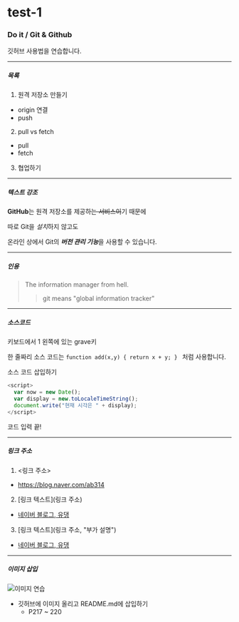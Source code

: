 # test-1
### Do it / Git &amp; Github 

깃허브 사용법을 연습합니다.

---
##### 목록

1. 원격 저장소 만들기
  - origin 연결
  - push
2. pull vs fetch
  - pull
  - fetch
3. 협업하기

***
##### 텍스트 강조

**GitHub**는 원격 저장소를 제공하~~는 서비스이~~기 때문에

따로 Git을 *설치*하지 않고도

온라인 상에서 Git의 ***버전 관리 기능***을 사용할 수 있습니다.

- - -
##### 인용

>The information manager from hell.
>> git means "global information tracker"

* * *
##### 소스코드

키보드에서 1 왼쪽에 있는 grave키

한 줄짜리 소스 코드는 `function add(x,y) { return x + y; } ` 처럼 사용합니다.

소스 코드 삽입하기
``` javascript 
<script>
  var now = new Date();
  var display = new.toLocaleTimeString();
  document.write("현재 시각은 " + display);
</script>
```

코드 입력 끝!

-----------
##### 링크 주소

1. <링크 주소>
  - <https://blog.naver.com/ab314>
2. [링크 텍스트](링크 주소)
  - [네이버 블로그, 유댕](https://blog.naver.com/ab314)
3. [링크 텍스트](링크 주소, "부가 설명")
  - [네이버 블로그, 유댕](https://blog.naver.com/ab314, "공부기록용")

*******
##### 이미지 삽입

![이미지 연습](https://postfiles.pstatic.net/MjAyMjA3MTBfMTUy/MDAxNjU3NDY0MjA2NzA4.sIH28T1I30CSPXQKIe0Ze8SzLdj2XWdkXsEg12bpW9Ig.jBkZLyNX9aKyyXpOAxFfR58DfuOXbKViNDknuKAPeysg.JPEG.ab314/output_1195644987.jpg?type=w580)

- 깃허브에 이미지 올리고 README.md에 삽입하기
  - P217 ~ 220
